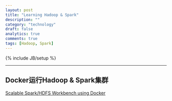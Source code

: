 ```yaml
---
layout: post
title: "Learning Hadoop & Spark"
description: ""
category: "technology"
draft: false
analytics: true
comments: true
tags: [Hadoop, Spark]
---
```

{% include JB/setup %}

<!-- TODO -->

---

## Docker运行Hadoop & Spark集群

[Scalable Spark/HDFS Workbench using Docker](https://www.big-data-europe.eu/scalable-sparkhdfs-workbench-using-docker/)
